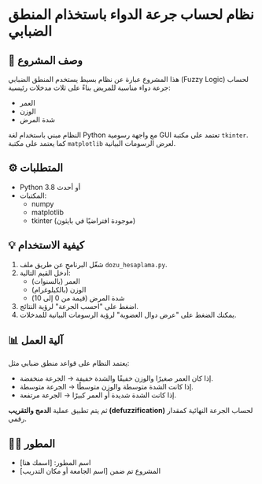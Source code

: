 # نظام لحساب جرعة الدواء باستخذام المنطق الضبابي

## 📌 وصف المشروع
هذا المشروع عبارة عن نظام بسيط يستخدم المنطق الضبابي (Fuzzy Logic) لحساب جرعة دواء مناسبة للمريض بناءً على ثلاث مدخلات رئيسية:
- العمر
- الوزن
- شدة المرض

النظام مبني باستخدام لغة Python مع واجهة رسومية GUI تعتمد على مكتبة `tkinter`. كما يعتمد على مكتبة `matplotlib` لعرض الرسومات البيانية.

## ⚙️ المتطلبات
- Python 3.8 أو أحدث
- المكتبات: 
  - numpy
  - matplotlib
  - tkinter (موجودة افتراضيًا في بايثون)

## 💡 كيفية الاستخدام
1. شغّل البرنامج عن طريق ملف `dozu_hesaplama.py`.
2. أدخل القيم التالية:
   - العمر (بالسنوات)
   - الوزن (بالكيلوغرام)
   - شدة المرض (قيمة من 0 إلى 10)
3. اضغط على "احسب الجرعة" لرؤية النتائج.
4. يمكنك الضغط على "عرض دوال العضوية" لرؤية الرسومات البيانية للمدخلات.

## 📊 آلية العمل
يعتمد النظام على قواعد منطق ضبابي مثل:
- إذا كان العمر صغيرًا والوزن خفيفًا والشدة خفيفة → الجرعة منخفضة.
- إذا كانت الشدة متوسطة والوزن متوسطًا → الجرعة متوسطة.
- إذا كانت الشدة شديدة أو العمر كبيرًا → الجرعة مرتفعة.

ثم يتم تطبيق عملية **الدمج والتقريب (defuzzification)** لحساب الجرعة النهائية كمقدار رقمي.

## 👨‍💻 المطور
- اسم المطور: [اسمك هنا]
- المشروع تم ضمن [اسم الجامعة أو مكان التدريب]

